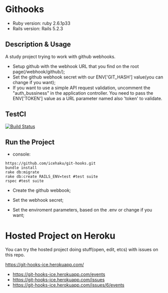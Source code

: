 # Githooks

* Ruby version: ruby 2.6.1p33
* Rails version: Rails 5.2.3

## Description & Usage

A study project trying to work with github webhooks.

* Setup github with the webhook URL that you find on the root page(/webhook/github/);
* Set the github webhook secret with our ENV['GIT_HASH'] value(you can change if you want);
* If you want to use a simple API request validation, uncomment the "auth_bussiness" in the application controller. You need to pass the ENV['TOKEN'] value as a URL parameter named also 'token' to validate.

## TestCI

[![Build Status](https://travis-ci.org/icehaku/git-hooks.svg?branch=master)](https://travis-ci.org/icehaku/git-hooks)


## Run the Project

* console:
```console
https://github.com/icehaku/git-hooks.git
bundle install
rake db:migrate
rake db:create RAILS_ENV=test #test suite
rspec #test suite
```
* Create the github webbook;

* Set the webhook secret;

* Set the enviroment parameters, based on the .env or change if you want;


# Hosted Project on Heroku

You can try the hosted project doing stuff(open, edit, etcs) with issues on this repo.

https://git-hooks-ice.herokuapp.com/

* https://git-hooks-ice.herokuapp.com/events
* https://git-hooks-ice.herokuapp.com/issues
* https://git-hooks-ice.herokuapp.com/issues/6/events


